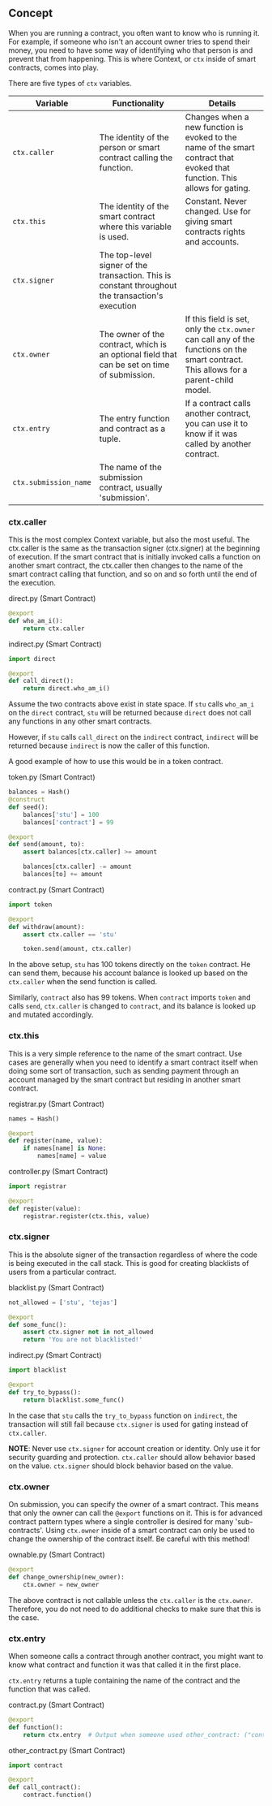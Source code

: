 ## Concept

When you are running a contract, you often want to know who is running it. For example, if someone who isn't an account owner tries to spend their money, you need to have some way of identifying who that person is and prevent that from happening. This is where Context, or `ctx` inside of smart contracts, comes into play.

There are five types of `ctx` variables.

| Variable  | Functionality                                           | Details                                                                                                                                                         |
|-----------|---------------------------------------------------------|-----------------------------------------------------------------------------------------------------------------------------------------------------------------|
| `ctx.caller` | The identity of the person or smart contract calling the function. | Changes when a new function is evoked to the name of the smart contract that evoked that function. This allows for gating.                                      |
| `ctx.this`  | The identity of the smart contract where this variable is used.    | Constant. Never changed. Use for giving smart contracts rights and accounts.                                                                                    |
| `ctx.signer` | The top-level signer of the transaction. This is constant throughout the transaction's execution |                                                                                                                                       |
| `ctx.owner`  | The owner of the contract, which is an optional field that can be set on time of submission. | If this field is set, only the `ctx.owner` can call any of the functions on the smart contract. This allows for a parent-child model. |
| `ctx.entry`  | The entry function and contract as a tuple. | If a contract calls another contract, you can use it to know if it was called by another contract. |
| `ctx.submission_name`  | The name of the submission contract, usually 'submission'. |                                                                                                                                       |

### ctx.caller

This is the most complex Context variable, but also the most useful. The ctx.caller is the same as the transaction signer (ctx.signer) at the beginning of execution. If the smart contract that is initially invoked calls a function on another smart contract, the ctx.caller then changes to the name of the smart contract calling that function, and so on and so forth until the end of the execution.

direct.py (Smart Contract)
```python
@export
def who_am_i():
    return ctx.caller
```

indirect.py (Smart Contract)
```python
import direct

@export
def call_direct():
    return direct.who_am_i()
```

Assume the two contracts above exist in state space. If `stu` calls `who_am_i` on the `direct` contract, `stu` will be returned because `direct` does not call any functions in any other smart contracts.

However, if `stu` calls `call_direct` on the `indirect` contract, `indirect` will be returned because `indirect` is now the caller of this function.

A good example of how to use this would be in a token contract.

token.py (Smart Contract)
```python
balances = Hash()
@construct
def seed():
    balances['stu'] = 100
    balances['contract'] = 99

@export
def send(amount, to):
    assert balances[ctx.caller] >= amount

    balances[ctx.caller] -= amount
    balances[to] += amount
```

contract.py (Smart Contract)
```python
import token

@export
def withdraw(amount):
    assert ctx.caller == 'stu'

    token.send(amount, ctx.caller)
```

In the above setup, `stu` has 100 tokens directly on the `token` contract. He can send them, because his account balance is looked up based on the `ctx.caller` when the send function is called.

Similarly, `contract` also has 99 tokens. When `contract` imports `token` and calls `send`, `ctx.caller` is changed to `contract`, and its balance is looked up and mutated accordingly.

### ctx.this

This is a very simple reference to the name of the smart contract. Use cases are generally when you need to identify a smart contract itself when doing some sort of transaction, such as sending payment through an account managed by the smart contract but residing in another smart contract.

registrar.py (Smart Contract)
```python
names = Hash()

@export
def register(name, value):
    if names[name] is None:
        names[name] = value
```

controller.py (Smart Contract)
```python
import registrar

@export
def register(value):
    registrar.register(ctx.this, value)
```

### ctx.signer

This is the absolute signer of the transaction regardless of where the code is being executed in the call stack. This is good for creating blacklists of users from a particular contract.

blacklist.py (Smart Contract)
```python
not_allowed = ['stu', 'tejas']

@export
def some_func():
    assert ctx.signer not in not_allowed
    return 'You are not blacklisted!'
```

indirect.py (Smart Contract)
```python
import blacklist

@export
def try_to_bypass():
    return blacklist.some_func()
```

In the case that `stu` calls the `try_to_bypass` function on `indirect`, the transaction will still fail because `ctx.signer` is used for gating instead of `ctx.caller`.

__NOTE__: Never use `ctx.signer` for account creation or identity. Only use it for security guarding and protection. `ctx.caller` should allow behavior based on the value. `ctx.signer` should block behavior based on the value.

### ctx.owner

On submission, you can specify the owner of a smart contract. This means that only the owner can call the `@export` functions on it. This is for advanced contract pattern types where a single controller is desired for many 'sub-contracts'. Using `ctx.owner` inside of a smart contract can only be used to change the ownership of the contract itself. Be careful with this method!

ownable.py (Smart Contract)
```python
@export
def change_ownership(new_owner):
    ctx.owner = new_owner
```

The above contract is not callable unless the `ctx.caller` is the `ctx.owner`. Therefore, you do not need to do additional checks to make sure that this is the case.

### ctx.entry

When someone calls a contract through another contract, you might want to know what contract and function it was that called it in the first place.

`ctx.entry` returns a tuple containing the name of the contract and the function that was called.

contract.py (Smart Contract)
```python
@export
def function():
    return ctx.entry  # Output when someone used other_contract: ("contract","function")
```

other_contract.py (Smart Contract)
```python
import contract

@export
def call_contract():
    contract.function()
```
